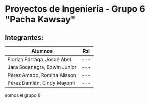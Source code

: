 # Proyectos de Ingeniería - Grupo 6 "Pacha Kawsay"

## Integrantes:

| Alumnos | Rol |
|--------------|--------------|
| Florian Párraga, Josué Abel | --- |
| Jara Bocanegra, Edwin Junior | --- |
| Pérez Amado, Romina Alisson | --- |
| Pérez Damián, Cindy Mayomi | --- |


somos el grupo 6
